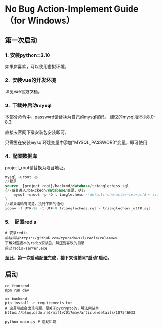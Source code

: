 # No Bug Action-Implement Guide（for Windows）

## 第一次启动

### 1. 安装python=3.10

如果你喜欢，可以使用虚拟环境。

### 2.  安装vue的开发环境

详见vue官方文档。

### 3.  下载并启动mysql

本部分命令中，password请替换为自己的mysql密码。
建议的mysql版本为8.0-8.3.

直接去官网下载安装包安装即可。

只需要在安装mysql环境变量中添加"MYSQL_PASSWORD"变量，即可使用

### 4.  配置数据库

project_root请替换为项目地址。

```sql
mysql -uroot -p
//登录
source  [project_root]/backend/database/trianglechess.sql
{//或者进入/bakckedn/database/目录，执行
    mysql -uroot -p -D trianglechess --default-character-set=utf8 < trianglechess.sql
}
//如果编码有问题，执行下面的语句
iconv -f UTF-16 -t UTF-8 trianglechess.sql > trianglechess_utf8.sql
```

### 5.    配置redis

```shell
# 安装redis
前往网站https://github.com/tporadowski/redis/releases
下载对应版本的redis安装包，解压到喜欢的目录
启动redis-server.exe
```


**至此，第一次启动配置完成，接下来请按照“启动”启动。**

## 启动

```shell
cd frontend
npm run dev

cd backend
pip install -r requirements.txt
# 这里可能会出现问题，是关于pycrypto的，解法网站为https://blog.csdn.net/miffy2017may/article/details/107546033

python main.py # 启动后端
```